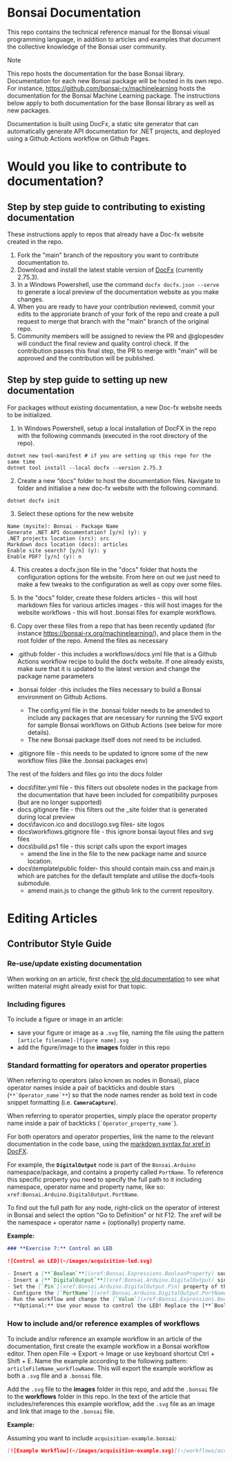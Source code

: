# Bonsai Documentation

This repo contains the technical reference manual for the Bonsai visual programming language, in addition to articles and examples that document the collective knowledge of the Bonsai user community.

> [!NOTE]  
> This repo hosts the documentation for the base Bonsai library. Documentation for each new Bonsai package will be hosted in its own repo. For instance, https://github.com/bonsai-rx/machinelearning hosts the documentation for the Bonsai Machine Learning package. The instructions below apply to both documentation for the base Bonsai library as well as new packages.

Documentation is built using DocFx, a static site generator that can automatically generate API documentation for .NET projects, and deployed using a Github Actions workflow on Github Pages.

# Would you like to contribute to documentation?

## Step by step guide to contributing to existing documentation

These instructions apply to repos that already have a Doc-fx website created in the repo.

1. Fork the "main" branch of the repository you want to contribute documentation to.
2. Download and install the latest stable version of [DocFx](https://dotnet.github.io/docfx/index.html) (currently 2.75.3).
3. In a Windows Powershell, use the command `docfx docfx.json --serve` to generate a local preview of the documentation website as you make changes.
4. When you are ready to have your contribution reviewed, commit your edits to the approriate branch of your fork of the repo and create a pull request to merge that branch with the "main" branch of the original repo.
5. Community members will be assigned to review the PR and @glopesdev will conduct the final review and quality control check. If the contribution passes this final step, the PR to merge with "main" will be approved and the contribution will be published.


## Step by step guide to setting up new documentation

For packages without existing documentation, a new Doc-fx website needs to be initialized.

1) In Windows Powershell, setup a local installation of DocFX in the repo with the following commands (executed in the root directory of the repo). 

```
dotnet new tool-manifest # if you are setting up this repo for the same time
dotnet tool install --local docfx --version 2.75.3
```

2) Create a new “docs” folder to host the documentation files. Navigate to folder and initialise a new doc-fx website with the following command.

```
dotnet docfx init 
```
3) Select these options for the new website
```
Name (mysite): Bonsai - Package Name
Generate .NET API documentation? [y/n] (y): y
.NET projects location (src): src
Markdown docs location (docs): articles
Enable site search? [y/n] (y): y
Enable PDF? [y/n] (y): n
```
4) This creates a docfx.json file in the "docs" folder that hosts the configuration options for the website. From here on out we just need to make a few tweaks to the configuration as well as copy over some files.

5) In the "docs" folder, create these folders 
articles - this will host markdown files for various articles
images - this will host images for the website
workflows - this will host .bonsai files for example workflows. 

6) Copy over these files from a repo that has been recently updated (for instance https://bonsai-rx.org/machinelearning/), and place them in the root folder of the repo. Amend the files as necessary

* .github folder - this includes a workflows/docs.yml file that is a Github Actions workflow recipe to build the docfx website. 
If one already exists, make sure that it is updated to the latest version and change the package name parameters

* .bonsai folder -this includes the files necessary to build a Bonsai environment on Github Actions.
    * The config.yml file in the .bonsai folder needs to be amended to include any packages that are necessary for running the SVG export for sample Bonsai workflows on Github Actions (see below for more details).
    * The new Bonsai package itself does not need to be included.

* .gitignore file - this needs to be updated to ignore some of the new workflow files (like the .bonsai packages env)

The rest of the folders and files go into the docs folder
* docs\filter.yml file - this filters out obsolete nodes in the package from the documentation that have been included for compatibility purposes (but are no longer supported)
* docs\.gitignore file - this filters out the _site folder that is generated during local preview
* docs\favicon.ico and docs\logo.svg files- site logos
* docs\workflows\.gitignore file - this ignore bonsai layout files and svg files 
* docs\build.ps1 file - this script calls upon the export images 
    * amend the line in the file to the new package name and source location.
* docs\template\public folder- this should contain main.css and main.js which are patches for the default template and utilise the docfx-tools submodule.
    * amend main.js to change the github link to the current repository.



# Editing Articles


## Contributor Style Guide 


### Re-use/update existing documentation

When working on an article, first check [the old documentation](https://bonsai-rx.org/docs/) to see what written material might already exist for that topic. 

### Including figures

To include a figure or image in an article: 
 - save your figure or image as a `.svg` file, naming the file using the pattern `[article filename]-[figure name].svg`
 - add the figure/image to the **images** folder in this repo

### Standard formatting for operators and operator properties

When referring to operators (also known as nodes in Bonsai), place operator names inside a pair of backticks and double stars (``**`Operator_name`**``) so that the node names render as bold text in code snippet formatting (i.e. **`CameraCapture`**). 

When referring to operator properties, simply place the operator property name inside a pair of backticks (`` `Operator_property_name` ``). 

For both operators and operator properties, link the name to the relevant documentation in the code base, using the [markdown syntax for xref in DocFX](https://dotnet.github.io/docfx/tutorial/links_and_cross_references.html). 

For example, the **`DigitalOutput`** node is part of the `Bonsai.Arduino` namespace/package, and contains a property called `PortName`. To reference this specific property you need to specify the full path to it including namespace, operator name and property name, like so: `xref:Bonsai.Arduino.DigitalOutput.PortName`. 

To find out the full path for any node, right-click on the operator of interest in Bonsai and select the option "Go to Definition" or hit F12. The xref will be the namespace + operator name + (optionally) property name.

**Example:**

```markdown
### **Exercise 7:** Control an LED

![Control an LED](~/images/acquisition-led.svg)

- Insert a [**`Boolean`**](xref:Bonsai.Expressions.BooleanProperty) source.
- Insert a [**`DigitalOutput`**](xref:Bonsai.Arduino.DigitalOutput) sink.
- Set the [`Pin`](xref:Bonsai.Arduino.DigitalOutput.Pin) property of the [**`DigitalOutput`**](xref:Bonsai.Arduino.DigitalOutput) operator to 13.
- Configure the [`PortName`](xref:Bonsai.Arduino.DigitalOutput.PortName) property.
- Run the workflow and change the [`Value`](xref:Bonsai.Expressions.BooleanProperty.Value) property of the [**`Boolean`**](xref:Bonsai.Expressions.BooleanProperty) operator.
- **Optional:** Use your mouse to control the LED! Replace the [**`Boolean`**](xref:Bonsai.Expressions.BooleanProperty) operator by a `MouseMove` source (hint: use `GreaterThan`, `LessThan`, or equivalent operators to connect one of the mouse axis to [**`DigitalOutput`**](xref:Bonsai.Arduino.DigitalOutput).
```

### How to include and/or reference examples of workflows

To include and/or reference an example workflow in an article of the documentation, first create the example workflow in a Bonsai workflow editor. Then open File -> Export -> Image or use keyboard shortcut Ctrl + Shift + E. Name the example according to the following pattern: `articleFileName_workflowName`. This will export the example workflow as both a `.svg` file and a `.bonsai` file. 

Add the `.svg` file to the **images** folder in this repo, and add the `.bonsai` file to the **workflows** folder in this repo. In the text of the article that includes/references this example workflow, add the `.svg` file as an image and link that image to the `.bonsai` file. 

**Example:**

Assuming you want to include `acquisition-example.bonsai`: 

```markdown
[![Example Workflow](~/images/acquisition-example.svg)](~/workflows/acquisition-example.bonsai)
```
